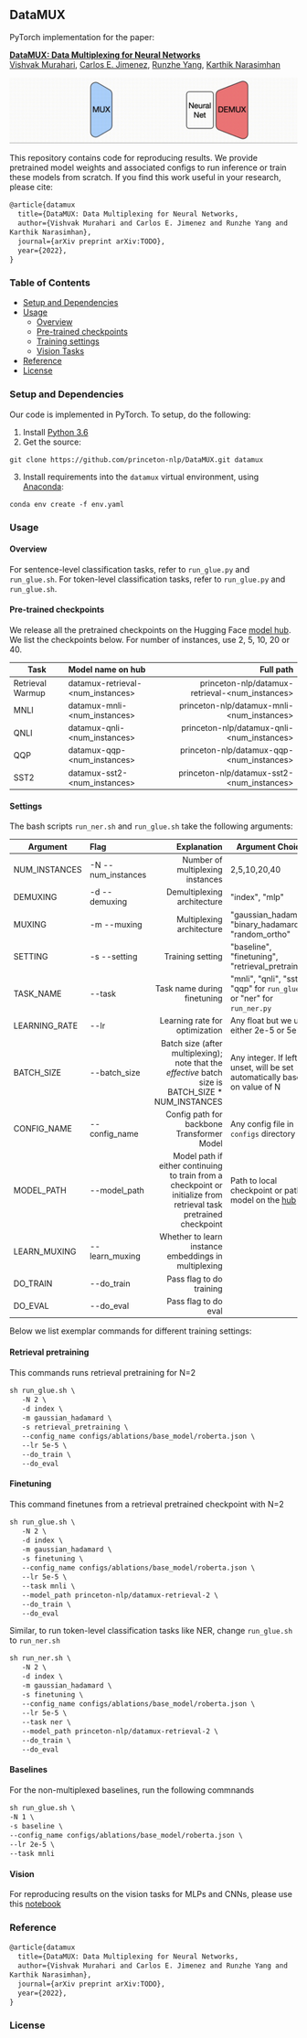 ## DataMUX ##

PyTorch implementation for the paper:

**[DataMUX: Data Multiplexing for Neural Networks](https://princeton-nlp.github.io/DataMUX/)**  
[Vishvak Murahari](https://vishvakmurahari.com/), [Carlos E. Jimenez](https://www.carlosejimenez.com/), [Runzhe Yang](https://runzhe-yang.science/), [Karthik Narasimhan](https://www.cs.princeton.edu/~karthikn/)

![models](images/multiplexing.gif)

This repository contains code for reproducing results. We provide pretrained model weights and associated configs to run inference or train these models from scratch. If you find this work useful in your research, please cite:

```
@article{datamux
  title={DataMUX: Data Multiplexing for Neural Networks,
  author={Vishvak Murahari and Carlos E. Jimenez and Runzhe Yang and Karthik Narasimhan},
  journal={arXiv preprint arXiv:TODO},
  year={2022},
}
```

### Table of Contents

   * [Setup and Dependencies](#setup-and-dependencies)
   * [Usage](#usage)
      * [Overview](#Overview)
      * [Pre-trained checkpoints](#pre-trained-checkpoints)
      * [Training settings](#settings)
      * [Vision Tasks](#vision)
   * [Reference](#reference)
   * [License](#license)

### Setup and Dependencies

Our code is implemented in PyTorch. To setup, do the following:

1. Install [Python 3.6](https://www.python.org/downloads/release/python-365/)
2. Get the source:
```
git clone https://github.com/princeton-nlp/DataMUX.git datamux
```
3. Install requirements into the `datamux` virtual environment, using [Anaconda](https://anaconda.org/anaconda/python):
```
conda env create -f env.yaml
```

### Usage

#### Overview
For sentence-level classification tasks, refer to `run_glue.py` and `run_glue.sh`. For token-level classification tasks, refer to `run_glue.py` and `run_glue.sh`.
#### Pre-trained checkpoints
We release all the pretrained checkpoints on the Hugging Face [model hub](https://huggingface.co/princeton-nlp). We list the checkpoints below. For number of instances, use 2, 5, 10, 20 or 40.

| Task            | Model name on hub | Full path |
| ----------------|:-------------------|---------:
| Retrieval Warmup| datamux-retrieval-<num_instances> | princeton-nlp/datamux-retrieval-<num_instances>|
| MNLI            | datamux-mnli-<num_instances>      | princeton-nlp/datamux-mnli-<num_instances>|
| QNLI            | datamux-qnli-<num_instances>      | princeton-nlp/datamux-qnli-<num_instances>|
| QQP             | datamux-qqp-<num_instances>       | princeton-nlp/datamux-qqp-<num_instances>|
| SST2            | datamux-sst2-<num_instances>      | princeton-nlp/datamux-sst2-<num_instances>|
#### Settings
The bash scripts `run_ner.sh` and `run_glue.sh` take the following arguments:


| Argument      | Flag | Explanation                  |Argument Choices |
| ------------- |:-----|-----------------------------:|-----------------|
| NUM_INSTANCES | -N --num_instances | Number of multiplexing instances | 2,5,10,20,40 |
| DEMUXING      | -d --demuxing      | Demultiplexing architecture| "index", "mlp" 
| MUXING        | -m --muxing        | Multiplexing architecture | "gaussian_hadamard", "binary_hadamard", "random_ortho"|
| SETTING       | -s --setting       | Training setting | "baseline", "finetuning", "retrieval_pretraining"|
| TASK_NAME     | --task             | Task name during finetuning | "mnli", "qnli", "sst2", "qqp" for `run_glue.py` or "ner" for `run_ner.py` 
| LEARNING_RATE | --lr               | Learning rate for optimization| Any float but we use either 2e-5 or 5e-5|
| BATCH_SIZE    | --batch_size       | Batch size (after multiplexing); note that the *effective* batch size is BATCH_SIZE * NUM_INSTANCES | Any integer. If left unset, will be set automatically based on value of N|
| CONFIG_NAME   | --config_name      | Config path for backbone Transformer Model| Any config file in `configs` directory
| MODEL_PATH    | --model_path       | Model path if either continuing to train from a checkpoint or initialize from retrieval task pretrained checkpoint| Path to local checkpoint or path to model on the [hub](https://huggingface.co/princeton-nlp)
| LEARN_MUXING  | --learn_muxing | Whether to learn instance embeddings in multiplexing| |
| DO_TRAIN      | --do_train | Pass flag to do training | |
| DO_EVAL       | --do_eval  | Pass flag to do eval | |

Below we list exemplar commands for different training settings:

#### Retrieval pretraining
This commands runs retrieval pretraining for N=2
```
sh run_glue.sh \
   -N 2 \
   -d index \
   -m gaussian_hadamard \
   -s retrieval_pretraining \
   --config_name configs/ablations/base_model/roberta.json \
   --lr 5e-5 \
   --do_train \
   --do_eval
```

#### Finetuning
This command finetunes from a retrieval pretrained checkpoint with N=2
```
sh run_glue.sh \
   -N 2 \
   -d index \
   -m gaussian_hadamard \
   -s finetuning \
   --config_name configs/ablations/base_model/roberta.json \
   --lr 5e-5 \
   --task mnli \
   --model_path princeton-nlp/datamux-retrieval-2 \
   --do_train \
   --do_eval
```

Similar, to run token-level classification tasks like NER, change `run_glue.sh` to `run_ner.sh`
```
sh run_ner.sh \
   -N 2 \
   -d index \
   -m gaussian_hadamard \
   -s finetuning \
   --config_name configs/ablations/base_model/roberta.json \
   --lr 5e-5 \
   --task ner \
   --model_path princeton-nlp/datamux-retrieval-2 \
   --do_train \
   --do_eval 
```

#### Baselines
For the non-multiplexed baselines, run the following commnands
```
sh run_glue.sh \
-N 1 \
-s baseline \
--config_name configs/ablations/base_model/roberta.json \
--lr 2e-5 \
--task mnli
```

#### Vision
For reproducing results on the vision tasks for MLPs and CNNs, please use this [notebook](https://github.com/princeton-nlp/DataMUX/blob/main/vision/vision_multiplexing.ipynb)

### Reference
```
@article{datamux
  title={DataMUX: Data Multiplexing for Neural Networks,
  author={Vishvak Murahari and Carlos E. Jimenez and Runzhe Yang and Karthik Narasimhan},
  journal={arXiv preprint arXiv:TODO},
  year={2022},
}
```
### License

